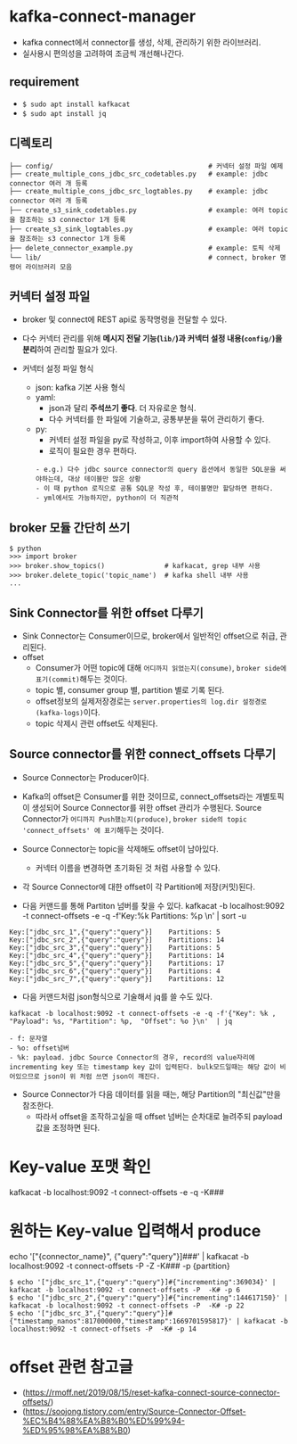 # kafka-connect-manager
- kafka connect에서 connector를 생성, 삭제, 관리하기 위한 라이브러리.
- 실사용시 편의성을 고려하여 조금씩 개선해나간다.

## requirement
- `$ sudo apt install kafkacat`
- `$ sudo apt install jq`

## 디렉토리
```
├── config/                                       # 커넥터 설정 파일 예제
├── create_multiple_cons_jdbc_src_codetables.py   # example: jdbc connector 여러 개 등록
├── create_multiple_cons_jdbc_src_logtables.py    # example: jdbc connector 여러 개 등록
├── create_s3_sink_codetables.py                  # example: 여러 topic을 참조하는 s3 connector 1개 등록
├── create_s3_sink_logtables.py                   # example: 여러 topic을 참조하는 s3 connector 1개 등록
├── delete_connector_example.py                   # example: 토픽 삭제
└── lib/                                          # connect, broker 명령어 라이브러리 모음
```

## 커넥터 설정 파일
- broker 및 connect에 REST api로 동작명령을 전달할 수 있다.
- 다수 커넥터 관리를 위해 **메시지 전달 기능(`lib/`)과 커넥터 설정 내용(`config/`)을 분리**하여 관리할 필요가 있다.

- 커넥터 설정 파일 형식
    - json: kafka 기본 사용 형식
    - yaml:
        - json과 달리 **주석쓰기 좋다**. 더 자유로운 형식.
        - 다수 커넥터를 한 파일에 기술하고, 공통부분을 묶어 관리하기 좋다.
    - py:
        - 커넥터 설정 파일을 py로 작성하고, 이후 import하여 사용할 수 있다.
        - 로직이 필요한 경우 편하다.
        ```
        - e.g.) 다수 jdbc source connector의 query 옵션에서 동일한 SQL문을 써야하는데, 대상 테이블만 많은 상황
        - 이 때 python 로직으로 공통 SQL문 작성 후, 테이블명만 할당하면 편하다.
        - yml에서도 가능하지만, python이 더 직관적
        ```

## broker 모듈 간단히 쓰기
```
$ python
>>> import broker
>>> broker.show_topics()               # kafkacat, grep 내부 사용
>>> broker.delete_topic('topic_name')  # kafka shell 내부 사용
...
```

## Sink Connector를 위한 offset 다루기
- Sink Connector는 Consumer이므로, broker에서 일반적인 offset으로 취급, 관리된다.
- offset
    - Consumer가 어떤 topic에 대해 `어디까지 읽었는지(consume)`, `broker side에 표기(commit)`해두는 것이다.
    - topic 별, consumer group 별, partition 별로 기록 된다.
    - offset정보의 실제저장경로는 `server.properties의 log.dir 설정경로(kafka-logs)`이다.
    - topic 삭제시 관련 offset도 삭제된다.

## Source connector를 위한 connect_offsets 다루기
- Source Connector는 Producer이다.
- Kafka의 offset은 Consumer를 위한 것이므로, connect_offsets라는 개별토픽이 생성되어 Source Connector를 위한 offset 관리가 수행된다. Source Connector가 `어디까지 Push했는지(produce)`, `broker side의 topic 'connect_offsets' 에 표기`해두는 것이다.

- Source Connector는 topic을 삭제해도 offset이 남아있다.
    - 커넥터 이름을 변경하면 초기화된 것 처럼 사용할 수 있다.

- 각 Source Connector에 대한 offset이 각 Partition에 저장(커밋)된다.
- 다음 커맨드를 통해 Partiton 넘버를 찾을 수 있다.
kafkacat -b localhost:9092 -t connect-offsets -e -q -f'Key:%k Partitions: %p \n' | sort -u
```
Key:["jdbc_src_1",{"query":"query"}]    Partitions: 5
Key:["jdbc_src_2",{"query":"query"}]    Partitions: 14
Key:["jdbc_src_3",{"query":"query"}]    Partitions: 5
Key:["jdbc_src_4",{"query":"query"}]    Partitions: 14
Key:["jdbc_src_5",{"query":"query"}]    Partitions: 17
Key:["jdbc_src_6",{"query":"query"}]    Partitions: 4
Key:["jdbc_src_7",{"query":"query"}]    Partitions: 12
```

- 다음 커맨드처럼 json형식으로 기술해서 jq를 쓸 수도 있다.
```
kafkacat -b localhost:9092 -t connect-offsets -e -q -f'{"Key": %k , "Payload": %s, "Partition": %p,  "Offset": %o }\n'  | jq
```
```
- f: 문자열
- %o: offset넘버
- %k: payload. jdbc Source Connector의 경우, record의 value자리에 incrementing key 또는 timestamp key 값이 입력된다. bulk모드일때는 해당 값이 비어있으므로 json이 위 처럼 쓰면 json이 깨진다.
```

- Source Connector가 다음 데이터를 읽을 때는, 해당 Partition의 "최신값"만을 참조한다.
	- 따라서 offset을 조작하고싶을 때 offset 넘버는 순차대로 늘려주되 payload 값을 조정하면 된다.

# Key-value 포맷 확인
kafkacat -b localhost:9092 -t connect-offsets -e -q -K###

# 원하는 Key-value 입력해서 produce
echo '["{connector_name}", {"query":"query"}]###' | kafkacat -b localhost:9092 -t connect-offsets -P -Z -K### -p {partition}

```
$ echo '["jdbc_src_1",{"query":"query"}]#{"incrementing":369034}' | kafkacat -b localhost:9092 -t connect-offsets -P  -K# -p 6
$ echo '["jdbc_src_2",{"query":"query"}]#{"incrementing":144617150}' | kafkacat -b localhost:9092 -t connect-offsets -P  -K# -p 22
$ echo '["jdbc_src_3",{"query":"query"}]#{"timestamp_nanos":817000000,"timestamp":1669701595817}' | kafkacat -b localhost:9092 -t connect-offsets -P  -K# -p 14
```

# offset 관련 참고글
- (https://rmoff.net/2019/08/15/reset-kafka-connect-source-connector-offsets/)
- (https://soojong.tistory.com/entry/Source-Connector-Offset-%EC%B4%88%EA%B8%B0%ED%99%94-%ED%95%98%EA%B8%B0)
